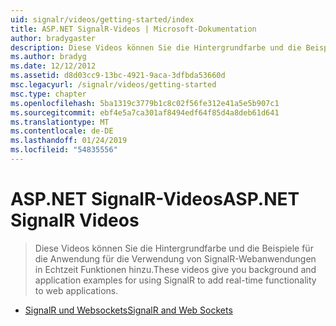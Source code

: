 ```yaml
---
uid: signalr/videos/getting-started/index
title: ASP.NET SignalR-Videos | Microsoft-Dokumentation
author: bradygaster
description: Diese Videos können Sie die Hintergrundfarbe und die Beispiele für die Anwendung für die Verwendung von SignalR-Webanwendungen in Echtzeit Funktionen hinzu.
ms.author: bradyg
ms.date: 12/12/2012
ms.assetid: d8d03cc9-13bc-4921-9aca-3dfbda53660d
msc.legacyurl: /signalr/videos/getting-started
msc.type: chapter
ms.openlocfilehash: 5ba1319c3779b1c8c02f56fe312e41a5e5b907c1
ms.sourcegitcommit: ebf4e5a7ca301af8494edf64f85d4a8deb61d641
ms.translationtype: MT
ms.contentlocale: de-DE
ms.lasthandoff: 01/24/2019
ms.locfileid: "54835556"
---
```

<a name="aspnet-signalr-videos"></a><span data-ttu-id="9bb3c-103">ASP.NET SignalR-Videos</span><span class="sxs-lookup"><span data-stu-id="9bb3c-103">ASP.NET SignalR Videos</span></span>
====================
> <span data-ttu-id="9bb3c-104">Diese Videos können Sie die Hintergrundfarbe und die Beispiele für die Anwendung für die Verwendung von SignalR-Webanwendungen in Echtzeit Funktionen hinzu.</span><span class="sxs-lookup"><span data-stu-id="9bb3c-104">These videos give you background and application examples for using SignalR to add real-time functionality to web applications.</span></span>


- [<span data-ttu-id="9bb3c-105">SignalR und Websockets</span><span class="sxs-lookup"><span data-stu-id="9bb3c-105">SignalR and Web Sockets</span></span>](signalr-and-web-sockets.md)
